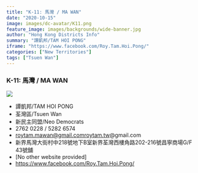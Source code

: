 ```yaml
---
title: "K-11: 馬灣 / MA WAN"
date: "2020-10-15"
image: images/dc-avatar/K11.png
feature_image: images/backgrounds/wide-banner.jpg
author: "Hong Kong Districts Info"
summary: "譚凱邦/TAM HOI PONG"
iframe: "https://www.facebook.com/Roy.Tam.Hoi.Pong/"
categories: ["New Territories"]
tags: ["Tsuen Wan"]
---
```


### K-11: 馬灣 / MA WAN  
![](/images/dc-avatar/K11.png)  

 - 譚凱邦/TAM HOI PONG  
 - 荃灣區/Tsuen Wan  
 - 新民主同盟/Neo Democrats  
 - 2762 0228 / 5282 6574  
 - roytam.mawan@gmail.comroytam.tw@gmail.com  
 - 新界馬灣大街村中218號地下B室新界荃灣西樓角路202-216號昌寧商場G/F 43號舖  
 - [No other website provided]  
 - https://www.facebook.com/Roy.Tam.Hoi.Pong/
